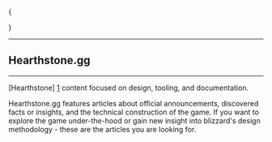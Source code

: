 {
	
}

---

Hearthstone.gg
--

* * *

[Hearthstone] [1] content focused on design, tooling, and documentation.

Hearthstone.gg features articles about official announcements, discovered facts or insights, and the technical construction of the game.  If you want to explore the game under-the-hood or gain new insight into blizzard's design methodology - these are the articles you are looking for.

  [1]: http://www.playhearthstone.com    "Hearthstone"
  [2]: /about.html "Learn More"
